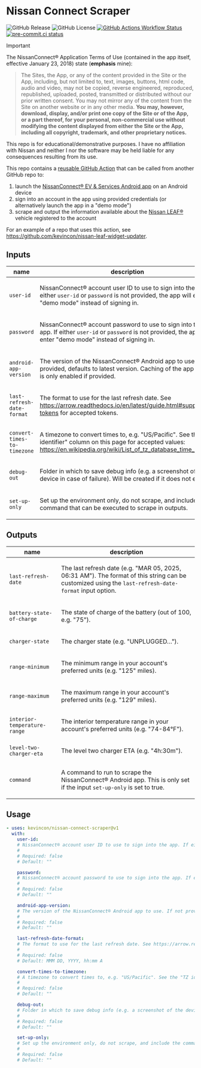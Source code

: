 # Nissan Connect Scraper

![GitHub Release](https://img.shields.io/github/v/release/kevincon/nissan-connect-scraper)
![GitHub License](https://img.shields.io/github/license/kevincon/nissan-connect-scraper)
[![GitHub Actions Workflow Status](https://img.shields.io/github/actions/workflow/status/kevincon/nissan-connect-scraper/.github%2Fworkflows%2Fmainci.yml?branch=main)](https://github.com/kevincon/nissan-connect-scraper/actions/workflows/mainci.yml)
[![pre-commit.ci status](https://results.pre-commit.ci/badge/github/kevincon/nissan-connect-scraper/main.svg)](https://results.pre-commit.ci/latest/github/kevincon/nissan-connect-scraper/main)

> [!IMPORTANT]
> The NissanConnect® Application Terms of Use (contained in the app itself, effective January 23, 2018) state (**emphasis** mine):
>
> > The Sites, the App, or any of the content provided in the Site or the App, including, but not limited to, text, images, buttons, html code, audio and video, may not be copied, reverse engineered, reproduced, republished, uploaded, posted, transmitted or distributed without our prior written consent. You may not mirror any of the content from the Site on another website or in any other media. **You may, however, download, display, and/or print one copy of the Site or of the App, or a part thereof, for your personal, non-commercial use without modifying the content displayed from either the Site or the App, including all copyright, trademark, and other proprietary notices.**
>
> This repo is for educational/demonstrative purposes. I have no affiliation with Nissan and neither I nor the software may be held liable for any consequences resulting from its use.

This repo contains a [reusable GitHub Action](https://docs.github.com/en/actions/about-github-actions/understanding-github-actions#actions) that can be called from another GitHub repo to:

1. launch the [NissanConnect® EV & Services Android app](https://play.google.com/store/apps/details?id=com.aqsmartphone.android.nissan) on an Android device
1. sign into an account in the app using provided credentials (or alternatively launch the app in a "demo mode")
1. scrape and output the information available about the [Nissan LEAF®](https://en.wikipedia.org/wiki/Nissan_Leaf) vehicle registered to the account

For an example of a repo that uses this action, see https://github.com/kevincon/nissan-leaf-widget-updater.

<!-- action-docs-inputs source="action.yml" -->

## Inputs

| name                        | description                                                                                                                                                                                                                                                         | required | default                 |
| --------------------------- | ------------------------------------------------------------------------------------------------------------------------------------------------------------------------------------------------------------------------------------------------------------------- | -------- | ----------------------- |
| `user-id`                   | <p>NissanConnect® account user ID to use to sign into the app. If either <code>user-id</code> or <code>password</code> is not provided, the app will enter "demo mode" instead of signing in.</p>                                                                   | `false`  | `""`                    |
| `password`                  | <p>NissanConnect® account password to use to sign into the app. If either <code>user-id</code> or <code>password</code> is not provided, the app will enter "demo mode" instead of signing in.</p>                                                                  | `false`  | `""`                    |
| `android-app-version`       | <p>The version of the NissanConnect® Android app to use. If not provided, defaults to latest version. Caching of the app binary is only enabled if provided.</p>                                                                                                    | `false`  | `""`                    |
| `last-refresh-date-format`  | <p>The format to use for the last refresh date. See https://arrow.readthedocs.io/en/latest/guide.html#supported-tokens for accepted tokens.</p>                                                                                                                     | `false`  | `MMM DD, YYYY, hh:mm A` |
| `convert-times-to-timezone` | <p>A timezone to convert times to, e.g. "US/Pacific". See the "TZ identifier" column on this page for accepted values: <a href="https://en.wikipedia.org/wiki/List_of_tz_database_time_zones">https://en.wikipedia.org/wiki/List_of_tz_database_time_zones</a>.</p> | `false`  | `""`                    |
| `debug-out`                 | <p>Folder in which to save debug info (e.g. a screenshot of the device in case of failure). Will be created if it does not exist.</p>                                                                                                                               | `false`  | `""`                    |
| `set-up-only`               | <p>Set up the environment only, do not scrape, and include the command that can be executed to scrape in outputs.</p>                                                                                                                                               | `false`  | `""`                    |

<!-- action-docs-inputs source="action.yml" -->

<!-- action-docs-outputs source="action.yml" -->

## Outputs

| name                         | description                                                                                                                                                             |
| ---------------------------- | ----------------------------------------------------------------------------------------------------------------------------------------------------------------------- |
| `last-refresh-date`          | <p>The last refresh date (e.g. "MAR 05, 2025, 06:31 AM"). The format of this string can be customized using the <code>last-refresh-date-format</code> input option.</p> |
| `battery-state-of-charge`    | <p>The state of charge of the battery (out of 100, e.g. "75").</p>                                                                                                      |
| `charger-state`              | <p>The charger state (e.g. "UNPLUGGED…").</p>                                                                                                                           |
| `range-minimum`              | <p>The minimum range in your account's preferred units (e.g. "125" miles).</p>                                                                                          |
| `range-maximum`              | <p>The maximum range in your account's preferred units (e.g. "129" miles).</p>                                                                                          |
| `interior-temperature-range` | <p>The interior temperature range in your account's preferred units (e.g. "74-84°F").</p>                                                                               |
| `level-two-charger-eta`      | <p>The level two charger ETA (e.g. "4h:30m").</p>                                                                                                                       |
| `command`                    | <p>A command to run to scrape the NissanConnect® Android app. This is only set if the input <code>set-up-only</code> is set to true.</p>                                |

<!-- action-docs-outputs source="action.yml" -->

<!-- action-docs-usage source="action.yml" project="kevincon/nissan-connect-scraper" version="v1" -->

## Usage

```yaml
- uses: kevincon/nissan-connect-scraper@v1
  with:
    user-id:
    # NissanConnect® account user ID to use to sign into the app. If either `user-id` or `password` is not provided, the app will enter "demo mode" instead of signing in.
    #
    # Required: false
    # Default: ""

    password:
    # NissanConnect® account password to use to sign into the app. If either `user-id` or `password` is not provided, the app will enter "demo mode" instead of signing in.
    #
    # Required: false
    # Default: ""

    android-app-version:
    # The version of the NissanConnect® Android app to use. If not provided, defaults to latest version. Caching of the app binary is only enabled if provided.
    #
    # Required: false
    # Default: ""

    last-refresh-date-format:
    # The format to use for the last refresh date. See https://arrow.readthedocs.io/en/latest/guide.html#supported-tokens for accepted tokens.
    #
    # Required: false
    # Default: MMM DD, YYYY, hh:mm A

    convert-times-to-timezone:
    # A timezone to convert times to, e.g. "US/Pacific". See the "TZ identifier" column on this page for accepted values: <https://en.wikipedia.org/wiki/List_of_tz_database_time_zones>.
    #
    # Required: false
    # Default: ""

    debug-out:
    # Folder in which to save debug info (e.g. a screenshot of the device in case of failure). Will be created if it does not exist.
    #
    # Required: false
    # Default: ""

    set-up-only:
    # Set up the environment only, do not scrape, and include the command that can be executed to scrape in outputs.
    #
    # Required: false
    # Default: ""
```

<!-- action-docs-usage source="action.yml" project="kevincon/nissan-connect-scraper" version="v1" -->
